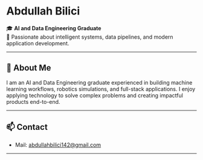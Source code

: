 # Abdullah Bilici

🎓 **AI and Data Engineering Graduate**  
💼 Passionate about intelligent systems, data pipelines, and modern application development.

---

## 🧠 About Me

I am an AI and Data Engineering graduate experienced in building machine learning workflows, robotics simulations, and full-stack applications. I enjoy applying technology to solve complex problems and creating impactful products end-to-end.

---

## 📫 Contact

- Mail: [abdullahbilici142@gmail.com](abdullahbilici142@gmail.com)

---
